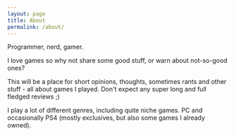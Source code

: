 ```yaml
---
layout: page
title: About
permalink: /about/
---
```


Programmer, nerd, gamer.

I love games so why not share some good stuff, or warn about not-so-good ones?

This will be a place for short opinions, thoughts, sometimes rants and other stuff - all about games I played. Don't expect any super long and full fledged reviews ;)

I play a lot of different genres, including quite niche games. PC and occasionally PS4 (mostly exclusives, but also some games I already owned).